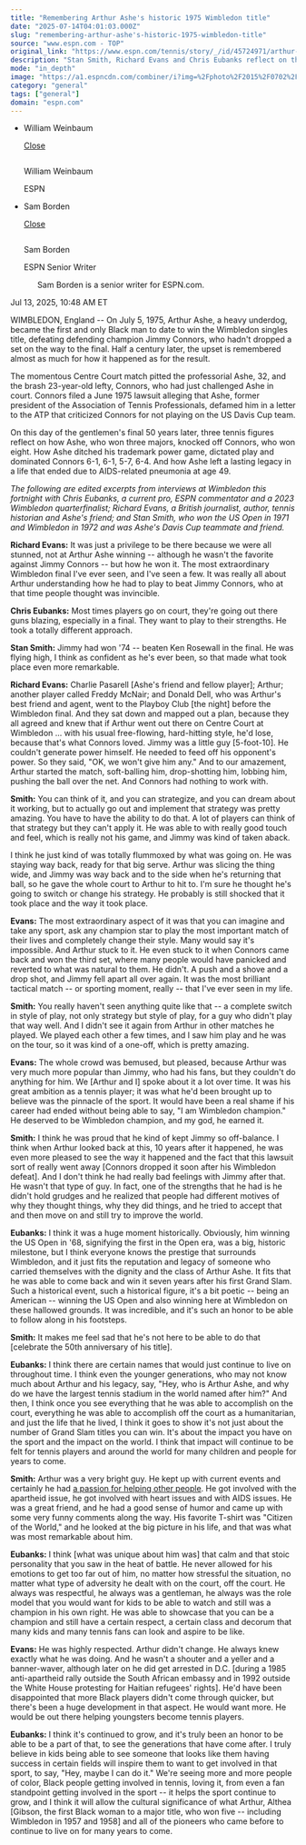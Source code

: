 ```yaml
---
title: "Remembering Arthur Ashe's historic 1975 Wimbledon title"
date: "2025-07-14T04:01:03.000Z"
slug: "remembering-arthur-ashe's-historic-1975-wimbledon-title"
source: "www.espn.com - TOP"
original_link: "https://www.espn.com/tennis/story/_/id/45724971/arthur-ashe-wimbledon-1975-chris-eubanks-stan-smith-richard-evans"
description: "Stan Smith, Richard Evans and Chris Eubanks reflect on the 50th anniversary of Arthur Ashe's Wimbledon victory."
mode: "in_depth"
image: "https://a1.espncdn.com/combiner/i?img=%2Fphoto%2F2015%2F0702%2Ften_a_ashe01jr_B_1296x729.jpg"
category: "general"
tags: ["general"]
domain: "espn.com"
---
```

<div id="readability-page-1" class="page"><div><div><ul><li><p>William Weinbaum</p><div><p><a href="#">Close</a></p><div><p><img alt="" src="https://a.espncdn.com/combiner/i?img=/i/columnists/full/weinbaum_willie.png&amp;h=80&amp;w=80&amp;scale=crop"></p><p>William Weinbaum</p><p><span>ESPN</span></p></div></div></li><li><p>Sam Borden</p><div><p><a href="#">Close</a></p><div><p><img alt="" src="https://a.espncdn.com/combiner/i?img=/i/columnists/full/borden_sam.png&amp;h=80&amp;w=80&amp;scale=crop"></p><p>Sam Borden</p><p><span>ESPN Senior Writer</span></p></div><ul>Sam Borden is a senior writer for ESPN.com.</ul></div></li></ul><p><span>Jul 13, 2025, 10:48 AM ET</span></p></div><p>WIMBLEDON, England -- On July 5, 1975, Arthur Ashe, a heavy underdog, became the first and only Black man to date to win the Wimbledon singles title, defeating defending champion Jimmy Connors, who hadn't dropped a set on the way to the final. Half a century later, the upset is remembered almost as much for how it happened as for the result.</p><p>The momentous Centre Court match pitted the professorial Ashe, 32, and the brash 23-year-old lefty, Connors, who had just challenged Ashe in court. Connors filed a June 1975 lawsuit alleging that Ashe, former president of the Association of Tennis Professionals, defamed him in a letter to the ATP that criticized Connors for not playing on the US Davis Cup team.</p><p>On this day of the gentlemen's final 50 years later, three tennis figures reflect on how Ashe, who won three majors, knocked off Connors, who won eight. How Ashe ditched his trademark power game, dictated play and dominated Connors 6-1, 6-1, 5-7, 6-4. And how Ashe left a lasting legacy in a life that ended due to AIDS-related pneumonia at age 49.</p><p><i>The following are edited excerpts from interviews at Wimbledon this fortnight with Chris Eubanks, a current pro, ESPN commentator and a 2023 Wimbledon quarterfinalist; Richard Evans, a British journalist, author, tennis historian and Ashe's friend; and Stan Smith, who won the US Open in 1971 and Wimbledon in 1972 and was Ashe's Davis Cup teammate and friend.</i></p><p><b>Richard Evans:</b> It was just a privilege to be there because we were all stunned, not at Arthur Ashe winning -- although he wasn't the favorite against Jimmy Connors -- but how he won it. The most extraordinary Wimbledon final I've ever seen, and I've seen a few. It was really all about Arthur understanding how he had to play to beat Jimmy Connors, who at that time people thought was invincible.</p><p><b>Chris Eubanks:</b> Most times players go on court, they're going out there guns blazing, especially in a final. They want to play to their strengths. He took a totally different approach.</p><p><b>Stan Smith:</b> Jimmy had won '74 -- beaten Ken Rosewall in the final. He was flying high, I think as confident as he's ever been, so that made what took place even more remarkable.</p><p><b>Richard Evans:</b> Charlie Pasarell [Ashe's friend and fellow player]; Arthur; another player called Freddy McNair; and Donald Dell, who was Arthur's best friend and agent, went to the Playboy Club [the night] before the Wimbledon final. And they sat down and mapped out a plan, because they all agreed and knew that if Arthur went out there on Centre Court at Wimbledon ... with his usual free-flowing, hard-hitting style, he'd lose, because that's what Connors loved. Jimmy was a little guy [5-foot-10]. He couldn't generate power himself. He needed to feed off his opponent's power. So they said, "OK, we won't give him any." And to our amazement, Arthur started the match, soft-balling him, drop-shotting him, lobbing him, pushing the ball over the net. And Connors had nothing to work with.</p><p><b>Smith:</b> You can think of it, and you can strategize, and you can dream about it working, but to actually go out and implement that strategy was pretty amazing. You have to have the ability to do that. A lot of players can think of that strategy but they can't apply it. He was able to with really good touch and feel, which is really not his game, and Jimmy was kind of taken aback.</p><p>I think he just kind of was totally flummoxed by what was going on. He was staying way back, ready for that big serve. Arthur was slicing the thing wide, and Jimmy was way back and to the side when he's returning that ball, so he gave the whole court to Arthur to hit to. I'm sure he thought he's going to switch or change his strategy. He probably is still shocked that it took place and the way it took place.</p><p><b>Evans:</b> The most extraordinary aspect of it was that you can imagine and take any sport, ask any champion star to play the most important match of their lives and completely change their style. Many would say it's impossible. And Arthur stuck to it. He even stuck to it when Connors came back and won the third set, where many people would have panicked and reverted to what was natural to them. He didn't. A push and a shove and a drop shot, and Jimmy fell apart all over again. It was the most brilliant tactical match -- or sporting moment, really -- that I've ever seen in my life.</p><p><b>Smith:</b> You really haven't seen anything quite like that -- a complete switch in style of play, not only strategy but style of play, for a guy who didn't play that way well. And I didn't see it again from Arthur in other matches he played. We played each other a few times, and I saw him play and he was on the tour, so it was kind of a one-off, which is pretty amazing.</p><p><b>Evans:</b> The whole crowd was bemused, but pleased, because Arthur was very much more popular than Jimmy, who had his fans, but they couldn't do anything for him. We [Arthur and I] spoke about it a lot over time. It was his great ambition as a tennis player; it was what he'd been brought up to believe was the pinnacle of the sport. It would have been a real shame if his career had ended without being able to say, "I am Wimbledon champion." He deserved to be Wimbledon champion, and my god, he earned it.</p><p><b>Smith:</b> I think he was proud that he kind of kept Jimmy so off-balance. I think when Arthur looked back at this, 10 years after it happened, he was even more pleased to see the way it happened and the fact that this lawsuit sort of really went away [Connors dropped it soon after his Wimbledon defeat]. And I don't think he had really bad feelings with Jimmy after that. He wasn't that type of guy. In fact, one of the strengths that he had is he didn't hold grudges and he realized that people had different motives of why they thought things, why they did things, and he tried to accept that and then move on and still try to improve the world.</p><p><b>Eubanks:</b> I think it was a huge moment historically. Obviously, him winning the US Open in '68, signifying the first in the Open era, was a big, historic milestone, but I think everyone knows the prestige that surrounds Wimbledon, and it just fits the reputation and legacy of someone who carried themselves with the dignity and the class of Arthur Ashe. It fits that he was able to come back and win it seven years after his first Grand Slam. Such a historical event, such a historical figure, it's a bit poetic -- being an American -- winning the US Open and also winning here at Wimbledon on these hallowed grounds. It was incredible, and it's such an honor to be able to follow along in his footsteps.</p><p><b>Smith:</b> It makes me feel sad that he's not here to be able to do that [celebrate the 50th anniversary of his title].</p><p><b>Eubanks:</b> I think there are certain names that would just continue to live on throughout time. I think even the younger generations, who may not know much about Arthur and his legacy, say, "Hey, who is Arthur Ashe, and why do we have the largest tennis stadium in the world named after him?" And then, I think once you see everything that he was able to accomplish on the court, everything he was able to accomplish off the court as a humanitarian, and just the life that he lived, I think it goes to show it's not just about the number of Grand Slam titles you can win. It's about the impact you have on the sport and the impact on the world. I think that impact will continue to be felt for tennis players and around the world for many children and people for years to come.</p><p><b>Smith:</b> Arthur was a very bright guy. He kept up with current events and certainly he had <a href="https://andscape.com/features/arthur-ashe-a-lifetime-of-service/">a passion for helping other people</a>. He got involved with the apartheid issue, he got involved with heart issues and with AIDS issues. He was a great friend, and he had a good sense of humor and came up with some very funny comments along the way. His favorite T-shirt was "Citizen of the World," and he looked at the big picture in his life, and that was what was most remarkable about him.</p><p><b>Eubanks:</b> I think [what was unique about him was] that calm and that stoic personality that you saw in the heat of battle. He never allowed for his emotions to get too far out of him, no matter how stressful the situation, no matter what type of adversity he dealt with on the court, off the court. He always was respectful, he always was a gentleman, he always was the role model that you would want for kids to be able to watch and still was a champion in his own right. He was able to showcase that you can be a champion and still have a certain respect, a certain class and decorum that many kids and many tennis fans can look and aspire to be like.</p><p><b>Evans:</b> He was highly respected. Arthur didn't change. He always knew exactly what he was doing. And he wasn't a shouter and a yeller and a banner-waver, although later on he did get arrested in D.C. [during a 1985 anti-apartheid rally outside the South African embassy and in 1992 outside the White House protesting for Haitian refugees' rights]. He'd have been disappointed that more Black players didn't come through quicker, but there's been a huge development in that aspect. He would want more. He would be out there helping youngsters become tennis players.</p><p><b>Eubanks:</b> I think it's continued to grow, and it's truly been an honor to be able to be a part of that, to see the generations that have come after. I truly believe in kids being able to see someone that looks like them having success in certain fields will inspire them to want to get involved in that sport, to say, "Hey, maybe I can do it." We're seeing more and more people of color, Black people getting involved in tennis, loving it, from even a fan standpoint getting involved in the sport -- it helps the sport continue to grow, and I think it will allow the cultural significance of what Arthur, Althea [Gibson, the first Black woman to a major title, who won five -- including Wimbledon in 1957 and 1958] and all of the pioneers who came before to continue to live on for many years to come.</p>
</div></div>